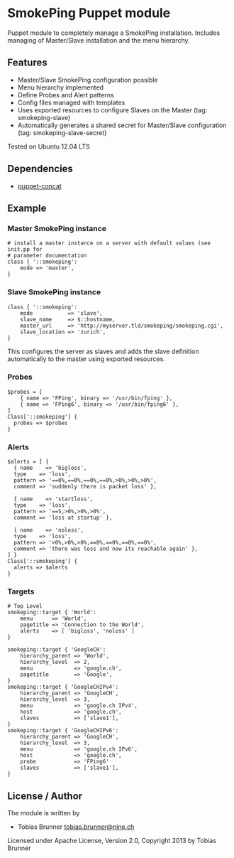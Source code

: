 # SmokePing Puppet module

Puppet module to completely manage a SmokePing installation.
Includes managing of Master/Slave installation and the menu hierarchy.

## Features

* Master/Slave SmokePing configuration possible
* Menu hierarchy implemented
* Define Probes and Alert patterns
* Config files managed with templates
* Uses exported resources to configure Slaves on the Master (tag: smokeping-slave)
* Automatically generates a shared secret for Master/Slave configuration (tag: smokeping-slave-secret)

Tested on Ubuntu 12.04 LTS

## Dependencies
  - [puppet-concat](https://github.com/ripienaar/puppet-concat)

## Example

### Master SmokePing instance
```puppet
# install a master instance on a server with default values (see init.pp for 
# parameter documentation
class { '::smokeping':
    mode => 'master',
}
```

### Slave SmokePing instance
```puppet
class { '::smokeping':
    mode           => 'slave',
    slave_name     => $::hostname,
    master_url     => 'http://myserver.tld/smokeping/smokeping.cgi',
    slave_location => 'zurich',
}
```
This configures the server as slaves and adds the slave definition automatically to the
master using exported resources.

### Probes
```puppet
$probes = [
    { name => 'FPing', binary => '/usr/bin/fping' },
    { name => 'FPing6', binary => '/usr/bin/fping6' },
]
Class['::smokeping'] {
  probes => $probes
}
```

### Alerts
```puppet
$alerts = [ {
  { name    => 'bigloss',
  type    => 'loss',
  pattern => '==0%,==0%,==0%,==0%,>0%,>0%,>0%',
  comment => 'suddenly there is packet loss' },

  { name    => 'startloss',
  type    => 'loss',
  pattern => '==S,>0%,>0%,>0%',
  comment => 'loss at startup' },

  { name    => 'noloss',
  type    => 'loss',
  pattern => '>0%,>0%,>0%,==0%,==0%,==0%,==0%',
  comment => 'there was loss and now its reachable again' },
] }
Class['::smokeping'] {
  alerts => $alerts
}
```

### Targets
```puppet
# Top Level
smokeping::target { 'World':
    menu      => 'World',
    pagetitle => 'Connection to the World',
    alerts    => [ 'bigloss', 'noloss' ]
}

smokeping::target { 'GoogleCH':
    hierarchy_parent => 'World',
    hierarchy_level  => 2,
    menu             => 'google.ch',
    pagetitle        => 'Google',
}
smokeping::target { 'GoogleCHIPv4':
    hierarchy_parent => 'GoogleCH',
    hierarchy_level  => 3,
    menu             => 'google.ch IPv4',
    host             => 'google.ch',
    slaves           => ['slave1'],
}
smokeping::target { 'GoogleCHIPv6':
    hierarchy_parent => 'GoogleCH',
    hierarchy_level  => 3,
    menu             => 'google.ch IPv6',
    host             => 'google.ch',
    probe            => 'FPing6'
    slaves           => ['slave1'],
}
```

## License / Author

The module is written by

* Tobias Brunner <tobias.brunner@nine.ch>

Licensed under Apache License, Version 2.0, Copyright 2013 by Tobias Brunner

